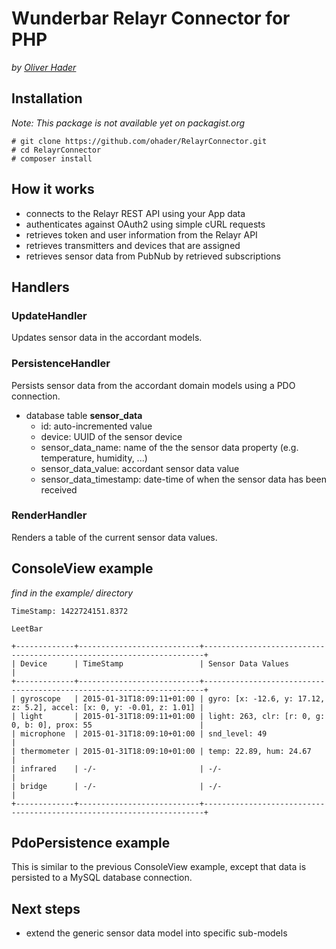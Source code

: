 # Wunderbar Relayr Connector for PHP

*by [Oliver Hader](mailto:oliver@typo3.org)*

## Installation

*Note: This package is not available yet on packagist.org*

```
# git clone https://github.com/ohader/RelayrConnector.git
# cd RelayrConnector
# composer install
```

## How it works

+ connects to the Relayr REST API using your App data
+ authenticates against OAuth2 using simple cURL requests
+ retrieves token and user information from the Relayr API
+ retrieves transmitters and devices that are assigned
+ retrieves sensor data from PubNub by retrieved subscriptions

## Handlers

### UpdateHandler

Updates sensor data in the accordant models.

### PersistenceHandler

Persists sensor data from the accordant domain models using a PDO connection.

+ database table **sensor_data**
  + id: auto-incremented value
  + device: UUID of the sensor device
  + sensor_data_name: name of the the sensor data property (e.g. temperature, humidity, ...)
  + sensor_data_value: accordant sensor data value
  + sensor_data_timestamp: date-time of when the sensor data has been received

### RenderHandler

Renders a table of the current sensor data values.

## ConsoleView example

*find in the example/ directory*

```
TimeStamp: 1422724151.8372

LeetBar

+-------------+---------------------------+----------------------------------------------------------------------+
| Device      | TimeStamp                 | Sensor Data Values                                                   |
+-------------+---------------------------+----------------------------------------------------------------------+
| gyroscope   | 2015-01-31T18:09:11+01:00 | gyro: [x: -12.6, y: 17.12, z: 5.2], accel: [x: 0, y: -0.01, z: 1.01] |
| light       | 2015-01-31T18:09:11+01:00 | light: 263, clr: [r: 0, g: 0, b: 0], prox: 55                        |
| microphone  | 2015-01-31T18:09:10+01:00 | snd_level: 49                                                        |
| thermometer | 2015-01-31T18:09:10+01:00 | temp: 22.89, hum: 24.67                                              |
| infrared    | -/-                       | -/-                                                                  |
| bridge      | -/-                       | -/-                                                                  |
+-------------+---------------------------+----------------------------------------------------------------------+
```

## PdoPersistence example

This is similar to the previous ConsoleView example, except that data is persisted to a MySQL database connection.

## Next steps

* extend the generic sensor data model into specific sub-models
